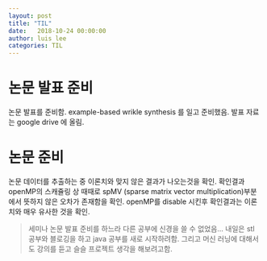 ```yaml
---
layout: post
title: "TIL"
date:   2018-10-24 00:00:00
author: luis lee
categories: TIL
---
```

# 논문 발표 준비
논문 발표를 준비함. example-based wrikle synthesis 를 일고 준비했음.
발표 자료는 google drive 에 올림.
# 논문 준비
논문 데이터를 추출하는 중 이론치와 맞지 않은 결과가 나오는것을 확인. 확인결과 openMP의 스캐쥴링 상 때때로 spMV (sparse matrix vector multiplication)부분에서 뜻하지 않은 오차가 존재함을 확인. openMP를 disable 시킨후 확인결과는 이론치와 매우 유사한 것을 확인.

>세미나 논문 발표 준비를 하느라 다른 공부에 신경을 쓸 수 없었음... 내일은 stl 공부와 블로깅을 하고 java 공부를 새로 시작하려함. 그리고 머신 러닝에 대해서도 강의를 듣고 슬슬 프로젝트 생각을 해보려고함.